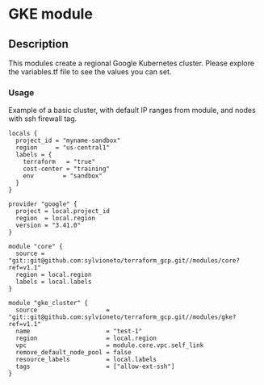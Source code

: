 # GKE module

## Description
This modules create a regional Google Kubernetes cluster.
Please explore the variables.tf file to see the values you can set.

### Usage

Example of a basic cluster, with default IP ranges from module, and nodes with ssh firewall tag.

```hcl
locals {
  project_id = "myname-sandbox"
  region     = "us-central1"
  labels = {
    terraform   = "true"
    cost-center = "training"
    env        = "sandbox"
  }
}

provider "google" {
  project = local.project_id
  region  = local.region
  version = "3.41.0"
}

module "core" {
  source = "git::git@github.com:sylvioneto/terraform_gcp.git//modules/core?ref=v1.1"
  region = local.region
  labels = local.labels
}

module "gke_cluster" {
  source                   = "git::git@github.com:sylvioneto/terraform_gcp.git//modules/gke?ref=v1.1"
  name                     = "test-1"
  region                   = local.region
  vpc                      = module.core.vpc.self_link
  remove_default_node_pool = false
  resource_labels          = local.labels
  tags                     = ["allow-ext-ssh"]
}
```
